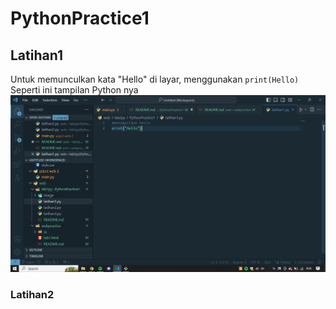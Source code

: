 # PythonPractice1

## Latihan1
Untuk memunculkan kata "Hello" di layar, menggunakan `print(Hello)`
Seperti ini tampilan Python nya
![Gambar 1](image/sslat1.png)

### Latihan2
